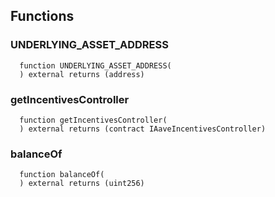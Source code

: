 


## Functions
### UNDERLYING_ASSET_ADDRESS
```solidity
  function UNDERLYING_ASSET_ADDRESS(
  ) external returns (address)
```




### getIncentivesController
```solidity
  function getIncentivesController(
  ) external returns (contract IAaveIncentivesController)
```




### balanceOf
```solidity
  function balanceOf(
  ) external returns (uint256)
```




